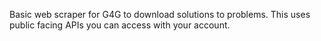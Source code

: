 Basic web scraper for G4G to download solutions to problems. 
This uses public facing APIs you can access with your account. 